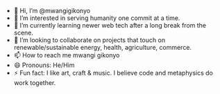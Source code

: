 - 👋 Hi, I’m @mwangigikonyo
- 👀 I’m interested in serving humanity one commit at a time.
- 🌱 I’m currently learning newer web tech after a long break from the scene.
- 💞️ I’m looking to collaborate on projects that touch on renewable/sustainable energy, health, agriculture, commerce.
- 📫 How to reach me mwangi gikonyo
- 😄 Pronouns: He/Him
- ⚡ Fun fact: I like art, craft & music. I believe code and metaphysics do work together.

<!---
mwangigikonyo/mwangigikonyo is a ✨ special ✨ repository because its `README.md` (this file) appears on your GitHub profile.
You can click the Preview link to take a look at your changes.
--->
